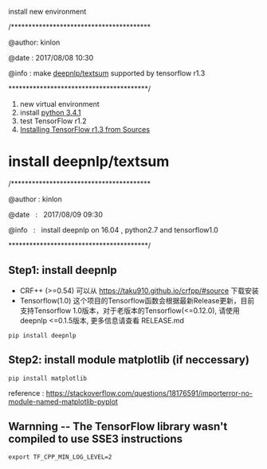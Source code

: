 install new environment

/****************************************

  @author:  kinlon
  
  @date  :  2017/08/08 10:30
  
  @info  :  make [deepnlp/textsum](https://github.com/rockingdingo/deepnlp/tree/master/deepnlp/textsum) supported by tensorflow r1.3
  
****************************************/

1. new virtual environment
2. install [python 3.4.1](https://sysads.co.uk/2014/06/30/install-python-3-4-1-ubuntu-14-04/)
3. test TensorFlow r1.2
4. [Installing TensorFlow r1.3 from Sources](https://www.tensorflow.org/versions/r1.3/install/install_sources)

# install deepnlp/textsum

/****************************************

  @author :   kinlon 
  
  @date   :   2017/08/09 09:30
  
  @info   :   install deepnlp on 16.04 , python2.7 and tensorflow1.0
  
****************************************/

## Step1: install deepnlp

* CRF++ (>=0.54) 可以从 https://taku910.github.io/crfpp/#source 下载安装
* Tensorflow(1.0) 这个项目的Tensorflow函数会根据最新Release更新，目前支持Tensorflow 1.0版本，对于老版本的Tensorflow(<=0.12.0), 请使用 deepnlp <=0.1.5版本, 更多信息请查看 RELEASE.md

```
pip install deepnlp
```

## Step2: install module matplotlib (if neccessary)

```
pip install matplotlib
```
reference : https://stackoverflow.com/questions/18176591/importerror-no-module-named-matplotlib-pyplot

## Warnning -- The TensorFlow library wasn't compiled to use SSE3 instructions
```
export TF_CPP_MIN_LOG_LEVEL=2
```
